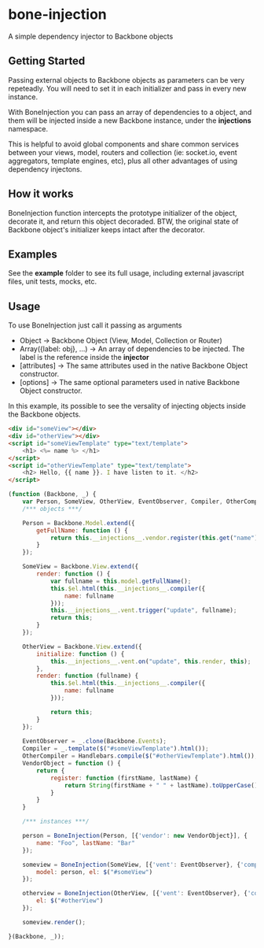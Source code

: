 bone-injection
==============

A simple dependency injector to Backbone objects

## Getting Started
Passing external objects to Backbone objects as parameters can be very repeteadly. You will need to set it in each initializer and pass in every new instance.

With BoneInjection you can pass an array of dependencies to a object, and them will be injected inside a new Backbone instance, under the __injections__ namespace.

This is helpful to avoid global components and share common services between your views, model, routers and collection (ie: socket.io, event aggregators, template engines, etc), plus all other advantages of using dependency injectons.

## How it works
BoneInjection function intercepts the prototype initializer of the object, decorate it, and return this object decoraded. BTW, the original state of Backbone object's initializer keeps intact after the decorator.

## Examples
See the __example__ folder to see its full usage, including external javascript files, unit tests, mocks, etc.

## Usage

To use BoneInjection just call it passing as arguments
- Object -> Backbone Object (View, Model, Collection or Router)
- Array({label: obj}, ...)  -> An array of dependencies to be injected. The label is the reference inside the __injector__
- [attributes] -> The same attributes used in the native Backbone Object constructor.
- [options] -> The same optional parameters used in native Backbone Object constructor.

In this example, its possible to see the versality of injecting objects inside the Backbone objects.

```html
<div id="someView"></div>
<div id="otherView"></div>
<script id="someViewTemplate" type="text/template">
    <h1> <%= name %> </h1>
</script>
<script id="otherViewTemplate" type="text/template">
    <h2> Hello, {{ name }}. I have listen to it. </h2>
</script>
```

```javascript
(function (Backbone, _) {
    var Person, SomeView, OtherView, EventObserver, Compiler, OtherCompiler, VendorObject, person, someview, otherview;
    /*** objects ***/

    Person = Backbone.Model.extend({
        getFullName: function () {
            return this.__injections__.vendor.register(this.get("name"), this.get("lastName"));
        }
    });

    SomeView = Backbone.View.extend({
        render: function () {
            var fullname = this.model.getFullName();
            this.$el.html(this.__injections__.compiler({
                name: fullname
            }));
            this.__injections__.vent.trigger("update", fullname);
            return this;
        }
    });

    OtherView = Backbone.View.extend({
        initialize: function () {
            this.__injections__.vent.on("update", this.render, this);
        },
        render: function (fullname) {
            this.$el.html(this.__injections__.compiler({
                name: fullname
            }));

            return this;
        }
    });
    
    EventObserver = _.clone(Backbone.Events);
    Compiler = _.template($("#someViewTemplate").html());
    OtherCompiler = Handlebars.compile($("#otherViewTemplate").html());
    VendorObject = function () {
        return {
            register: function (firstName, lastName) {
                return String(firstName + " " + lastName).toUpperCase();
            }
        }
    }

    /*** instances ***/

    person = BoneInjection(Person, [{'vendor': new VendorObject}], {
        name: "Foo", lastName: "Bar"
    });

    someview = BoneInjection(SomeView, [{'vent': EventObserver}, {'compiler': Compiler}], {
        model: person, el: $("#someView") 
    });

    otherview = BoneInjection(OtherView, [{'vent': EventObserver}, {'compiler': OtherCompiler}], {
        el: $("#otherView")
    });

    someview.render();

}(Backbone, _));
```


